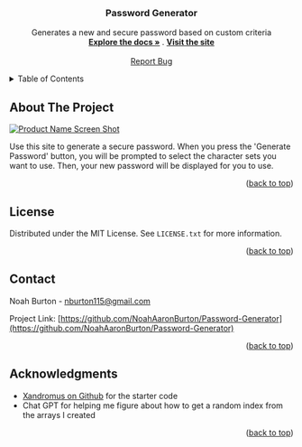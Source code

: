 <!-- Improved compatibility of back to top link: See: https://github.com/othneildrew/Best-README-Template/pull/73 -->
<a name="readme-top"></a>
<!--
*** Thanks for checking out the Best-README-Template. If you have a suggestion
*** that would make this better, please fork the repo and create a pull request
*** or simply open an issue with the tag "enhancement".
*** Don't forget to give the project a star!
*** Thanks again! Now go create something AMAZING! :D
-->



<!-- PROJECT SHIELDS -->
<!--
*** I'm using markdown "reference style" links for readability.
*** Reference links are enclosed in brackets [ ] instead of parentheses ( ).
*** See the bottom of this document for the declaration of the reference variables
*** for contributors-url, forks-url, etc. This is an optional, concise syntax you may use.
*** https://www.markdownguide.org/basic-syntax/#reference-style-links
-->




<!-- PROJECT LOGO -->
<br />
<div align="center">
  <a href="https://github.com/NoahAaronBurton/Password-Generator">
    
  </a>

<h3 align="center">Password Generator</h3>

  <p align="center">
    Generates a new and secure password based on custom criteria
    <br />
    <a href="https://github.com/NoahAaronBurton/Password-Generator"><strong>Explore the docs »</strong></a>
    .
    <a href="https://noahaaronburton.github.io/Password-Generator/"><strong>Visit the site </strong></a>
    <br />
    <br />
    <a href="https://github.com/NoahAaronBurton/Password-Generator/issues">Report Bug</a>
  </p>
</div>



<!-- TABLE OF CONTENTS -->
<details>
  <summary>Table of Contents</summary>
  <ol>
    <li>
      <a href="#about-the-project">About The Project</a>
    </li>
    <li><a href="#license">License</a></li>
    <li><a href="#contact">Contact</a></li>
    <li><a href="#acknowledgments">Acknowledgments</a></li>
  </ol>
</details>



<!-- ABOUT THE PROJECT -->
## About The Project

[![Product Name Screen Shot][product-screenshot]](./assets/imgs/screenshot.png)

<p>Use this site to generate a secure password. When you press the 'Generate Password' button, you will be prompted to select the character sets you want to use. Then, your new password will be displayed for you to use.</p>

<p align="right">(<a href="#readme-top">back to top</a>)</p>



<!-- LICENSE -->
## License

Distributed under the MIT License. See `LICENSE.txt` for more information.

<p align="right">(<a href="#readme-top">back to top</a>)</p>



<!-- CONTACT -->
## Contact

Noah Burton - nburton115@gmail.com

Project Link: [https://github.com/NoahAaronBurton/Password-Generator](https://github.com/NoahAaronBurton/Password-Generator)

<p align="right">(<a href="#readme-top">back to top</a>)</p>



<!-- ACKNOWLEDGMENTS -->
## Acknowledgments

* [Xandromus on Github](https://github.com/Xandromus) for the starter code
* []() Chat GPT for helping me figure about how to get a random index from the arrays I created

<p align="right">(<a href="#readme-top">back to top</a>)</p>



<!-- MARKDOWN LINKS & IMAGES -->
<!-- https://www.markdownguide.org/basic-syntax/#reference-style-links -->
[contributors-shield]: https://img.shields.io/github/contributors/NoahAaronBurton/Password-Generator.svg?style=for-the-badge
[contributors-url]: https://github.com/NoahAaronBurton/Password-Generator/graphs/contributors
[forks-shield]: https://img.shields.io/github/forks/NoahAaronBurton/Password-Generator.svg?style=for-the-badge
[forks-url]: https://github.com/NoahAaronBurton/Password-Generator/network/members
[stars-shield]: https://img.shields.io/github/stars/NoahAaronBurton/Password-Generator.svg?style=for-the-badge
[stars-url]: https://github.com/NoahAaronBurton/Password-Generator/stargazers
[issues-shield]: https://img.shields.io/github/issues/NoahAaronBurton/Password-Generator.svg?style=for-the-badge
[issues-url]: https://github.com/NoahAaronBurton/Password-Generator/issues
[license-shield]: https://img.shields.io/github/license/NoahAaronBurton/Password-Generator.svg?style=for-the-badge
[license-url]: https://github.com/NoahAaronBurton/Password-Generator/blob/master/LICENSE.txt
[linkedin-shield]: https://img.shields.io/badge/-LinkedIn-black.svg?style=for-the-badge&logo=linkedin&colorB=555
[linkedin-url]: https://linkedin.com/in/linkedin_username
[product-screenshot]: ./assets/imgs/screenshot.png
[Next.js]: https://img.shields.io/badge/next.js-000000?style=for-the-badge&logo=nextdotjs&logoColor=white
[Next-url]: https://nextjs.org/
[React.js]: https://img.shields.io/badge/React-20232A?style=for-the-badge&logo=react&logoColor=61DAFB
[React-url]: https://reactjs.org/
[Vue.js]: https://img.shields.io/badge/Vue.js-35495E?style=for-the-badge&logo=vuedotjs&logoColor=4FC08D
[Vue-url]: https://vuejs.org/
[Angular.io]: https://img.shields.io/badge/Angular-DD0031?style=for-the-badge&logo=angular&logoColor=white
[Angular-url]: https://angular.io/
[Svelte.dev]: https://img.shields.io/badge/Svelte-4A4A55?style=for-the-badge&logo=svelte&logoColor=FF3E00
[Svelte-url]: https://svelte.dev/
[Laravel.com]: https://img.shields.io/badge/Laravel-FF2D20?style=for-the-badge&logo=laravel&logoColor=white
[Laravel-url]: https://laravel.com
[Bootstrap.com]: https://img.shields.io/badge/Bootstrap-563D7C?style=for-the-badge&logo=bootstrap&logoColor=white
[Bootstrap-url]: https://getbootstrap.com
[JQuery.com]: https://img.shields.io/badge/jQuery-0769AD?style=for-the-badge&logo=jquery&logoColor=white
[JQuery-url]: https://jquery.com 
